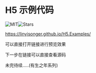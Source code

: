 # H5 示例代码

![MIT](https://img.shields.io/github/license/linyisonger/H5.Examples?style=for-the-badge)![Stars](https://img.shields.io/github/stars/linyisonger/H5.Examples?style=for-the-badge)

https://linyisonger.github.io/H5.Examples/

可以直接打开链接进行预览效果



下一步在链接可以直接查看源码

未完待续.....(有生之年系列)




